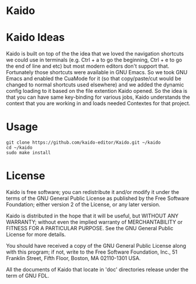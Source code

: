 # Kaido

# Kaido Ideas
Kaido is built on top of the the idea that we loved the navigation shortcuts we could use in terminals (e.g. Ctrl + a to go the beginning, Ctrl + e to go the end of line and etc) but most modern editors don't support that. Fortunately those shortcuts were available in GNU Emacs. So we took GNU Emacs and enabled the CuaMode for it (so that copy/paste/cut would be changed to normal shortcuts used elsewhere) and we added the dynamic config loading to it based on the file extention Kaido opened. So the idea is that you can have same key-binding for various jobs, Kaido understands the context that you are working in and loads needed Contextes for that project.

# Usage
```
git clone https://github.com/kaido-editor/Kaido.git ~/kaido
cd ~/kaido
sudo make install
```

# License

Kaido is free software; you can redistribute it and/or modify it under the terms of the GNU General Public License as published by the Free Software Foundation; either version 2 of the License, or any later version.

Kaido is distributed in the hope that it will be useful, but WITHOUT ANY WARRANTY; without even the implied warranty of MERCHANTABILITY or FITNESS FOR A PARTICULAR PURPOSE. See the GNU General Public License for more details.

You should have received a copy of the GNU General Public License along with this program; if not, write to the Free Software Foundation, Inc., 51 Franklin Street, Fifth Floor, Boston, MA 02110-1301 USA.

All the documents of Kaido that locate in 'doc' directories release under the term of GNU FDL.
